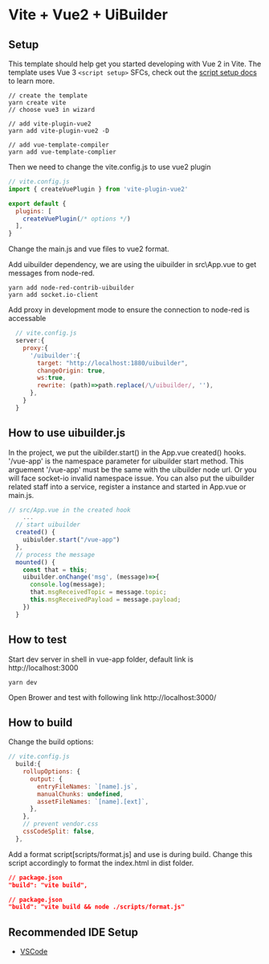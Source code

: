 # Vite + Vue2 + UiBuilder

## Setup
This template should help get you started developing with Vue 2 in Vite. The template uses Vue 3 `<script setup>` SFCs, check out the [script setup docs](https://v3.vuejs.org/api/sfc-script-setup.html#sfc-script-setup) to learn more.

    // create the template
    yarn create vite
    // choose vue3 in wizard

    // add vite-plugin-vue2
    yarn add vite-plugin-vue2 -D

    // add vue-template-compiler
    yarn add vue-template-complier


Then we need to change the vite.config.js to use vue2 plugin
```javascript
// vite.config.js
import { createVuePlugin } from 'vite-plugin-vue2'

export default {
  plugins: [
    createVuePlugin(/* options */)
  ],
}
```

Change the main.js and vue files to vue2 format.

Add uibuilder dependency, we are using the uibuilder in src\App.vue to get messages from node-red.

    yarn add node-red-contrib-uibuilder
    yarn add socket.io-client

Add proxy in development mode to ensure the connection to node-red is accessable

```javascript
  // vite.config.js
  server:{
    proxy:{
      '/uibuilder':{
        target: "http://localhost:1880/uibuilder",
        changeOrigin: true,
        ws:true,
        rewrite: (path)=>path.replace(/\/uibuilder/, ''),
      },
    }
  }
```
## How to use uibuilder.js
In the project, we put the uibilder.start() in the App.vue created() hooks. '/vue-app' is the namespace parameter for uibuilder start method. This arguement '/vue-app' must be the same with the uibuilder node url. Or you will face socket-io invalid namespace issue.
You can also put the uibuilder related staff into a service, register a instance and started in App.vue or main.js.
```javascript
// src/App.vue in the created hook
    ...
  // start uibuilder
  created() {
    uibiulder.start("/vue-app")
  },
  // process the message
  mounted() {
    const that = this;
    uibuilder.onChange('msg', (message)=>{
      console.log(message);
      that.msgReceivedTopic = message.topic;
      this.msgReceivedPayload = message.payload;
    })
  }
```

## How to test
Start dev server in shell in vue-app folder, default link is http://localhost:3000

    yarn dev

Open Brower and test with following link http://localhost:3000/

## How to build
Change the build options:
```javascript
// vite.config.js
  build:{
    rollupOptions: {
      output: {
        entryFileNames: `[name].js`,
        manualChunks: undefined,
        assetFileNames: `[name].[ext]`,
      },
    },
    // prevent vendor.css
    cssCodeSplit: false,
  },
```

Add a format script[scripts/format.js] and use is during build. Change this script accordingly to format the index.html in dist folder.
```json
// package.json
"build": "vite build",
```
```json
// package.json
"build": "vite build && node ./scripts/format.js"
```

## Recommended IDE Setup

- [VSCode](https://code.visualstudio.com/)
